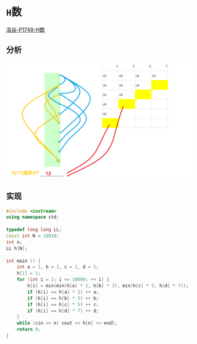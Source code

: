 # `H`数

[洛谷-P1748-H数](https://www.luogu.com.cn/problem/P1748)

## 分析

![](/img/0019.png)

## 实现

```cpp
#include <iostream>
using namespace std;

typedef long long LL;
const int N = 10010;
int n;
LL h[N];

int main () {
    int a = 1, b = 1, c = 1, d = 1;
    h[1] = 1;
    for (int i = 2; i <= 10000; ++ i) {
        h[i] = min(min(h[a] * 2, h[b] * 3), min(h[c] * 5, h[d] * 7));
        if (h[i] == h[a] * 2) ++ a;
        if (h[i] == h[b] * 3) ++ b;
        if (h[i] == h[c] * 5) ++ c;
        if (h[i] == h[d] * 7) ++ d;
    }
    while (cin >> n) cout << h[n] << endl;
    return 0;
}
```

